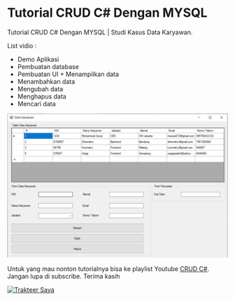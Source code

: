 # Tutorial CRUD C# Dengan MYSQL
Tutorial CRUD C# Dengan MYSQL | Studi Kasus Data Karyawan.

List vidio :
 - Demo Aplikasi
 - Pembuatan database
 - Pembuatan UI + Menampilkan data
 - Menambahkan data
 - Mengubah data
 - Menghapus data
 - Mencari data

![Gambar](https://raw.githubusercontent.com/suryamsj/data-karyawan/main/screenshot/Capture.PNG)

Untuk yang mau nonton tutorialnya bisa ke playlist Youtube [CRUD C#](https://www.youtube.com/watch?v=G5DW7i2AvGU&list=PL_WZjCQkM6weIdaefZyhd-kHHBrppHfsP). Jangan lupa di subscribe. Terima kasih

<a href="https://trakteer.id/suryamsj/tip" target="_blank"><img id="wse-buttons-preview" src="https://cdn.trakteer.id/images/embed/trbtn-red-3.jpg" height="40" style="border: 0px; height: 40px;" alt="Trakteer Saya"></a>
